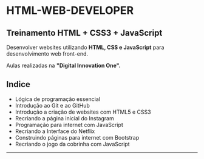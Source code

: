 # HTML-WEB-DEVELOPER
## Treinamento HTML + CSS3 + JavaScript

Desenvolver websites utilizando __HTML, CSS e JavaScript__ para desenvolvimento web front-end.

Aulas realizadas na **"Digital Innovation One".** 

## Indice
- Lógica de programação essencial
- Introdução ao Git e ao GitHub
- Introdução a criação de websites com HTML5 e CSS3
- Recriando a página inicial do Instagram
- Programação para internet com JavaScript
- Recriando a Interface do Netflix
- Construindo páginas para internet com Bootstrap
- Recriando o jogo da cobrinha com JavaScript
___
 
